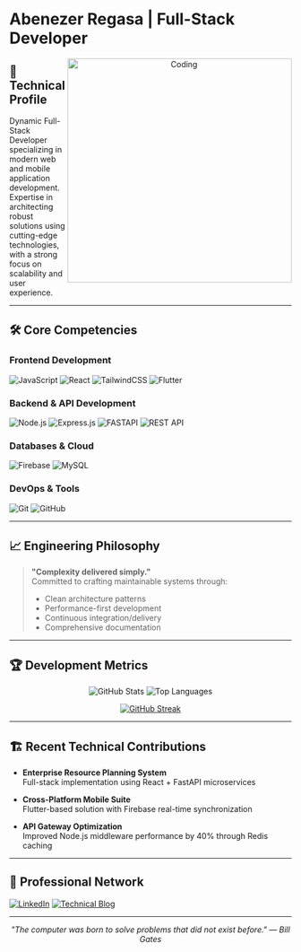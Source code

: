 # Abenezer Regasa | Full-Stack Developer

<div align="center">
  <img align="right" alt="Coding" width="400" src="https://media.giphy.com/media/qgQUggAC3Pfv687qPC/giphy.gif">
</div>

## 🚀 Technical Profile

Dynamic Full-Stack Developer specializing in modern web and mobile application development. Expertise in architecting robust solutions using cutting-edge technologies, with a strong focus on scalability and user experience.

---

## 🛠 Core Competencies

### **Frontend Development**
![JavaScript](https://img.shields.io/badge/-JavaScript-F7DF1E?style=flat&logo=javascript&logoColor=black)
![React](https://img.shields.io/badge/-React-61DAFB?style=flat&logo=react&logoColor=white)
![TailwindCSS](https://img.shields.io/badge/-TailwindCSS-38B2AC?style=flat&logo=tailwind-css&logoColor=white)
![Flutter](https://img.shields.io/badge/-Flutter-02569B?style=flat&logo=flutter&logoColor=white)

### **Backend & API Development**
![Node.js](https://img.shields.io/badge/-Node.js-339933?style=flat&logo=nodedotjs&logoColor=white)
![Express.js](https://img.shields.io/badge/-Express.js-000000?style=flat&logo=express&logoColor=white)
![FASTAPI](https://img.shields.io/badge/-FastAPI-009688?style=flat&logo=fastapi&logoColor=white)
![REST API](https://img.shields.io/badge/-REST%20API-FF5733?style=flat&logo=api&logoColor=white)

### **Databases & Cloud**
![Firebase](https://img.shields.io/badge/-Firebase-FFCA28?style=flat&logo=firebase&logoColor=black)
![MySQL](https://img.shields.io/badge/-MySQL-4479A1?style=flat&logo=mysql&logoColor=white)

### **DevOps & Tools**
![Git](https://img.shields.io/badge/-Git-F05032?style=flat&logo=git&logoColor=white)
![GitHub](https://img.shields.io/badge/-GitHub-181717?style=flat&logo=github&logoColor=white)

---

## 📈 Engineering Philosophy

> **"Complexity delivered simply."**  
> Committed to crafting maintainable systems through:
> - Clean architecture patterns
> - Performance-first development
> - Continuous integration/delivery
> - Comprehensive documentation

---

## 🏆 Development Metrics

<div align="center">

![GitHub Stats](https://github-readme-stats.vercel.app/api?username=abenezerregasa&show_icons=true&theme=radical&hide_title=true)
![Top Languages](https://github-readme-stats.vercel.app/api/top-langs/?username=abenezerregasa&layout=compact&theme=radical)

[![GitHub Streak](https://streak-stats.demolab.com/?user=abenezerregasa&theme=radical)](https://git.io/streak-stats)

</div>

---

## 🏗️ Recent Technical Contributions

- **Enterprise Resource Planning System**  
  Full-stack implementation using React + FastAPI microservices

- **Cross-Platform Mobile Suite**  
  Flutter-based solution with Firebase real-time synchronization

- **API Gateway Optimization**  
  Improved Node.js middleware performance by 40% through Redis caching

---

## 🤝 Professional Network

[![LinkedIn](https://img.shields.io/badge/-LinkedIn-0077B5?style=for-the-badge&logo=linkedin&logoColor=white)](https://linkedin.com/in/abenezerregasa)
[![Technical Blog](https://img.shields.io/badge/-Portfolio-4A154B?style=for-the-badge&logo=wordpress&logoColor=white)](https://yourportfolio.com)

---

<div align="center">
  <em>"The computer was born to solve problems that did not exist before." — Bill Gates</em>
</div>
